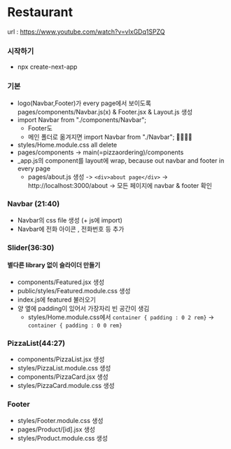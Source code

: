 # Restaurant

url : https://www.youtube.com/watch?v=vIxGDq1SPZQ

### 시작하기
- npx create-next-app

### 기본
* logo(Navbar,Footer)가 every page에서 보이도록 pages/components/Navbar.js(x) & Footer.jsx & Layout.js 생성
* import Navbar from "./components/Navbar"; 
  + Footer도
  + 메인 폴더로 옮겨지면 import Navbar from "./Navbar"; 🚬🚬🚬🚬
* styles/Home.module.css all delete
* pages/components -> main(=pizzaordering)/components 
* _app.js의 component를 layout에 wrap, because out navbar and footer in every page
  + pages/about.js 생성 -> ``` <div>about page</div> ``` -> http://localhost:3000/about -> 모든 페이지에 navbar & footer 확인

### Navbar (21:40)
* Navbar의 css file 생성 (+ js에 import)
* Navbar에 전화 아이콘 , 전화번호 등 추가

### Slider(36:30)
#### 별다른 library 없이 슬라이더 만들기
* components/Featured.jsx 생성
* public/styles/Featured.module.css 생성
* index.js에 featured 불러오기
* 양 옆에 padding이 있어서 가장자리 빈 공간이 생김
  + styles/Home.module.css에서 ```container { padding : 0 2 rem}``` -> ```container { padding : 0 0 rem}```

### PizzaList(44:27)
* components/PizzaList.jsx 생성
* styles/PizzaList.module.css 생성
* components/PizzaCard.jsx 생성
* styles/PizzaCard.module.css 생성

### Footer
* styles/Footer.module.css 생성
* pages/Product/[id].jsx 생성
* styles/Product.module.css 생성
